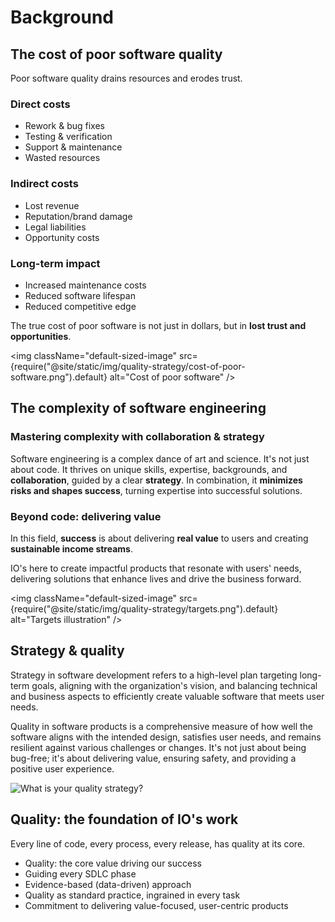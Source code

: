 # Background

## The cost of poor software quality

Poor software quality drains resources and erodes trust.

### Direct costs

-   Rework & bug fixes
-   Testing & verification
-   Support & maintenance
-   Wasted resources

### Indirect costs

-   Lost revenue
-   Reputation/brand damage
-   Legal liabilities
-   Opportunity costs

### Long-term impact

-   Increased maintenance costs
-   Reduced software lifespan
-   Reduced competitive edge

The true cost of poor software is not just in dollars, but in **lost trust and opportunities**.

<img className="default-sized-image" src={require("@site/static/img/quality-strategy/cost-of-poor-software.png").default} alt="Cost of poor software" />

## The complexity of software engineering

### Mastering complexity with collaboration & strategy

Software engineering is a complex dance of art and science. It's not just about code. It thrives on unique skills, expertise, backgrounds, and **collaboration**, guided by a clear **strategy**. In combination, it **minimizes risks and shapes success**, turning expertise into successful solutions.

### Beyond code: delivering value

In this field, **success** is about delivering **real value** to users and creating **sustainable income streams**.

IO's here to create impactful products that resonate with users' needs, delivering solutions that enhance lives and drive the business forward.

<img className="default-sized-image" src={require("@site/static/img/quality-strategy/targets.png").default} alt="Targets illustration" />

## Strategy & quality

Strategy in software development refers to a high-level plan targeting long-term goals, aligning with the organization's vision, and balancing technical and business aspects to efficiently create valuable software that meets user needs.

Quality in software products is a comprehensive measure of how well the software aligns with the intended design, satisfies user needs, and remains resilient against various challenges or changes. It's not just about being bug-free; it's about delivering value, ensuring safety, and providing a positive user experience.

![What is your quality strategy?](/img/quality-strategy/what-is-your-quality-strategy.png)

## Quality: the foundation of IO's work

Every line of code, every process, every release, has quality at its core.

-   Quality: the core value driving our success
-   Guiding every SDLC phase
-   Evidence-based (data-driven) approach
-   Quality as standard practice, ingrained in every task
-   Commitment to delivering value-focused, user-centric products
